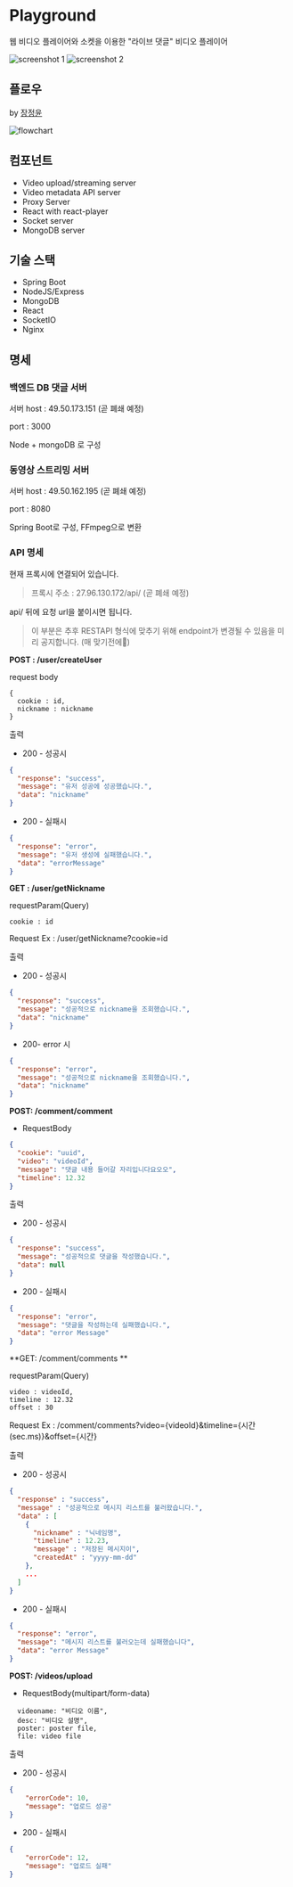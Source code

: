 # Playground

웹 비디오 플레이어와 소켓을 이용한 "라이브 댓글" 비디오 플레이어

![screenshot 1](https://user-images.githubusercontent.com/26613280/82647489-3d1fce00-9c51-11ea-9cea-b196af720c8f.png)
![screenshot 2](https://user-images.githubusercontent.com/26613280/82647515-45780900-9c51-11ea-8046-2ec94291ac0f.png)

## 플로우

by [장정윤](https://github.com/Lai-khan)

![flowchart](https://user-images.githubusercontent.com/26613280/82665048-ef658e80-9c6d-11ea-9706-3e440e88cfbb.png)

## 컴포넌트 

- Video upload/streaming server
- Video metadata API server
- Proxy Server
- React with react-player
- Socket server
- MongoDB server

## 기술 스택

- Spring Boot
- NodeJS/Express
- MongoDB
- React
- SocketIO
- Nginx

## 명세

### 백엔드 DB 댓글 서버

서버 host : 49.50.173.151 (곧 폐쇄 예정)

port : 3000

Node + mongoDB 로 구성

### 동영상 스트리밍 서버

서버 host : 49.50.162.195 (곧 폐쇄 예정)

port : 8080

Spring Boot로 구성, FFmpeg으로 변환

### API 명세

현재 프록시에 연결되어 있습니다.

> 프록시 주소 : 27.96.130.172/api/ (곧 폐쇄 예정)

api/ 뒤에 요청 url을 붙이시면 됩니다.

> 이 부분은 추후 RESTAPI 형식에 맞추기 위해 endpoint가 변경될 수 있음을 미리 공지합니다. (매 맞기전에🥺)

**POST : /user/createUser**

request body

```
{
  cookie : id,
  nickname : nickname
}
```

출력

- 200 - 성공시

```json
{
  "response": "success",
  "message": "유저 성공에 성공했습니다.",
  "data": "nickname"
}
```

- 200 - 실패시

```json
{
  "response": "error",
  "message": "유저 생성에 실패했습니다.",
  "data": "errorMessage"
}
```

**GET : /user/getNickname**

requestParam(Query)

```
cookie : id
```

Request Ex : /user/getNickname?cookie=id

출력

- 200 - 성공시

```json
{
  "response": "success",
  "message": "성공적으로 nickname을 조회했습니다.",
  "data": "nickname"
}
```

- 200- error 시

```json
{
  "response": "error",
  "message": "성공적으로 nickname을 조회했습니다.",
  "data": "nickname"
}
```

**POST: /comment/comment**

- RequestBody

```json
{
  "cookie": "uuid",
  "video": "videoId",
  "message": "댓글 내용 들어갈 자리입니다요오오",
  "timeline": 12.32
}
```

출력

- 200 - 성공시

```json
{
  "response": "success",
  "message": "성공적으로 댓글을 작성했습니다.",
  "data": null
}
```

- 200 - 실패시

```json
{
  "response": "error",
  "message": "댓글을 작성하는데 실패했습니다.",
  "data": "error Message"
}
```

**GET: /comment/comments **

requestParam(Query)

```
video : videoId,
timeline : 12.32
offset : 30
```

Request Ex : /comment/comments?video={videoId}&timeline={시간(sec.ms)}&offset={시간}

출력

- 200 - 성공시

```json
{
  "response" : "success",
  "message" : "성공적으로 메시지 리스트를 불러왔습니다.",
  "data" : [
    {
      "nickname" : "닉네임명",
      "timeline" : 12.23,
      "message" : "저장된 메시지이",
      "createdAt" : "yyyy-mm-dd"
    },
    ...
  ]
}
```

- 200 - 실패시

```json
{
  "response": "error",
  "message": "메시지 리스트를 불러오는데 실패했습니다",
  "data": "error Message"
}
```


**POST: /videos/upload**

- RequestBody(multipart/form-data)

```
  videoname: "비디오 이름",
  desc: "비디오 설명",
  poster: poster file,
  file: video file
```

출력

- 200 - 성공시

```json
{
    "errorCode": 10,
    "message": "업로드 성공"
}
```

- 200 - 실패시

```json
{
    "errorCode": 12,
    "message": "업로드 실패"
}
```
